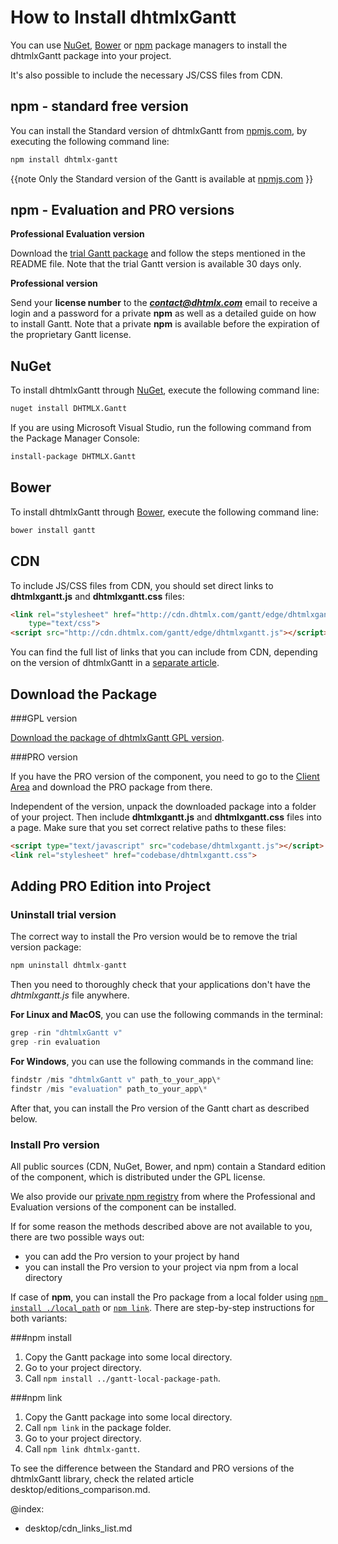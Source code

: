 How to Install dhtmlxGantt 
====================================

You can use [NuGet](https://www.nuget.org/), [Bower](https://bower.io/) or [npm](https://www.npmjs.com/) package managers to install the dhtmlxGantt package into your project.

It's also possible to include the necessary JS/CSS files from CDN.


npm - standard free version
-------------------------

You can install the Standard version of dhtmlxGantt from [npmjs.com](https://www.npmjs.com/package/dhtmlx-gantt), by executing the following command line:

~~~html
npm install dhtmlx-gantt
~~~

{{note Only the Standard version of the Gantt is available at [npmjs.com](https://www.npmjs.com/package/dhtmlx-gantt) }}

npm - Evaluation and PRO versions
-----------------------------------

**Professional Evaluation version**

Download the [trial Gantt package](https://dhtmlx.com/docs/products/dhtmlxGantt/download.shtml) and follow the steps mentioned in the README file. 
Note that the trial Gantt version is available 30 days only.

**Professional version**

Send your **license number** to the ***contact@dhtmlx.com*** email to receive a login and a password for a private **npm** as well as a detailed guide on how to
install Gantt. Note that a private **npm** is available before the expiration of the proprietary Gantt license.


NuGet
-------------------------

To install dhtmlxGantt through [NuGet](https://www.nuget.org/), execute the following command line:

~~~html
nuget install DHTMLX.Gantt
~~~

If you are using Microsoft Visual Studio, run the following command from the Package Manager Console:

~~~html
install-package DHTMLX.Gantt
~~~


Bower
-------------------------

To install dhtmlxGantt through [Bower](https://bower.io/), execute the following command line:

~~~html
bower install gantt
~~~

CDN
-----

To include JS/CSS files from CDN, you should set direct links to **dhtmlxgantt.js** and **dhtmlxgantt.css** files:

~~~html
<link rel="stylesheet" href="http://cdn.dhtmlx.com/gantt/edge/dhtmlxgantt.css" 
    type="text/css"> 
<script src="http://cdn.dhtmlx.com/gantt/edge/dhtmlxgantt.js"></script>
~~~

You can find the full list of links that you can include from CDN, depending on the version of dhtmlxGantt in a [separate article](desktop/cdn_links_list.md).

Download the Package
---------------------

###GPL version

[Download the package of dhtmlxGantt GPL version](https://dhtmlx.com/docs/products/dhtmlxGantt/download.shtml). 


###PRO version

If you have the PRO version of the component, you need to go to the [Client Area](https://dhtmlx.com/clients/) and download the PRO package from there.

Independent of the version, unpack the downloaded package into a folder of your project. 
Then include **dhtmlxgantt.js** and **dhtmlxgantt.css** files into a page. Make sure that you set correct relative paths to these files:

~~~html
<script type="text/javascript" src="codebase/dhtmlxgantt.js"></script>  
<link rel="stylesheet" href="codebase/dhtmlxgantt.css">
~~~

Adding PRO Edition into Project
---------------------------------

### **Uninstall trial version**

The correct way to install the Pro version would be to remove the trial version package:

~~~js
npm uninstall dhtmlx-gantt
~~~

Then you need to thoroughly check that your applications don't have the *dhtmlxgantt.js* file anywhere.

**For Linux and MacOS**, you can use the following commands in the terminal:

~~~js
grep -rin "dhtmlxGantt v"
grep -rin evaluation
~~~

**For Windows**, you can use the following commands in the command line:

~~~js
findstr /mis "dhtmlxGantt v" path_to_your_app\*
findstr /mis "evaluation" path_to_your_app\*
~~~

After that, you can install the Pro version of the Gantt chart as described below.

### **Install Pro version**

All public sources (CDN, NuGet, Bower, and npm) contain a Standard edition of the component, which is distributed under the GPL license.

We also provide our [private npm registry](#npmevaluationandproversions) from where the Professional and Evaluation versions of the component can be installed.

If for some reason the methods described above are not available to you, there are two possible ways out:
 
- you can add the Pro version to your project by hand
- you can install the Pro version to your project via npm from a local directory

If case of **npm**, you can install the Pro package from a local folder using  [`npm install ./local_path`](https://docs.npmjs.com/cli/install/) or [`npm link`](https://docs.npmjs.com/cli/link/).
There are step-by-step instructions for both variants:

###npm install

1. Copy the Gantt package into some local directory.
2. Go to your project directory. 
3. Call `npm install ../gantt-local-package-path`.

###npm link

1. Copy the Gantt package into some local directory.
2. Call `npm link` in the package folder.
3. Go to your project directory.
4. Call `npm link dhtmlx-gantt`.

To see the difference between the Standard and PRO versions of the dhtmlxGantt library, check the related article desktop/editions_comparison.md.


@index:
- desktop/cdn_links_list.md
